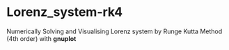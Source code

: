 # Lorenz_system-rk4
Numerically Solving and Visualising Lorenz system by Runge Kutta Method (4th order) with **gnuplot**
